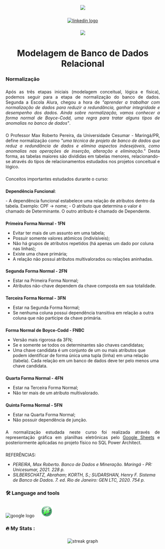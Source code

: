 <div align="center">
  <img height="150" src="https://camo.githubusercontent.com/62da68eb62b1e5f175f7d1f0191dd89a653d7908feb22d37d4a0ab07365d6791/68747470733a2f2f6d656469612e67697068792e636f6d2f6d656469612f4d3967624264396e6244724f5475314d71782f67697068792e676966"  />
</div>

###

<div align="center">
  <a href="https://www.linkedin.com/in/carlos-campanari/" target="_blank">
    <img src="https://img.shields.io/static/v1?message=LinkedIn&logo=linkedin&label=&color=0077B5&logoColor=white&labelColor=&style=for-the-badge" height="25" alt="linkedin logo"  />
  </a>
</div>

###

<div align="center">
  <img src="https://visitor-badge.laobi.icu/badge?page_id=ccampa896.ccampa896&"  />
</div>

###

<h1 align="center">Modelagem de Banco de Dados Relacional</h1>

###

<h3 align="left">Normalização</h3>

###

<p align="justify">Após as três etapas iniciais (modelagem conceitual, lógica e física), podemos seguir para a etapa de normalização do banco de dados. Segunda a Escola Alura, chegou a hora de <i>"aprender a trabalhar com normalização de dados para reduzir a redundância, ganhar integridade e desempenho dos dados. Ainda sobre normalização, vamos conhecer a forma normal de Boyce-Codd, uma regra para tratar alguns tipos de anomalias no banco de dados"</i>.</p>

###

<p align="justify">O Professor Max Roberto Pereira, da Universidade Cesumar - Maringá/PR, define normalização como <i>"uma técnica de projeto de banco de dados que reduz a redundância de dados e elimina aspectos indesejáveis, como anomalias nas operações de inserção, alteração e eliminação."</i> Desta forma, as tabelas maiores são divididas em tabelas menores, relacionando-se através do tipos de relacionamentos estudados nos projetos conceitual e lógico.</p>

###

<p align="left">Conceitos importantes estudados durante o curso:</p>

###

<p align="left"><strong>Dependência Funcional</strong>:</p>
- A dependência funcional estabelece uma relação de atributos dentro da tabela. Exemplo: CPF -> nome;
- O atributo que determina o valor é chamado de Determinante. O outro atributo é chamado de Dependente.

###

<p align="left"><strong>Primeira Forma Normal - 1FN</strong></p>
<ul>
  <li>Evitar ter mais de um assunto em uma tabela;</li>
  <li>Possuir somente valores atômicos (indivisíveis);</li>
  <li>Não há grupos de atributos repetidos (há apenas um dado por coluna nas linhas);</li>
  <li>Existe uma chave primária;</li>
  <li>A relação não possui atributos multivalorados ou relações aninhadas.</li>
</ul>

###

<p align="left"><strong>Segunda Forma Normal - 2FN</strong></p>
<ul>
  <li>Estar na Primeira Forma Normal;</li>
  <li>Atributos não-chave dependem da chave composta em sua totalidade.</li>
</ul>

###

<p align="left"><strong>Terceira Forma Normal - 3FN</strong></p>
<ul>
  <li>Estar na Segunda Forma Normal;</li>
  <li>Se nenhuma coluna possui dependência transitiva em relação a outra coluna que não participe da chave primária.</li>
</ul>

###

<p align="left"><strong>Forma Normal de Boyce-Codd - FNBC</strong></p>
<ul>
  <li>Versão mais rigorosa da 3FN;</li>
  <li>Se e somente se todos os determinantes são chaves candidatas;</li>
  <li>Uma chave candidata é um conjunto de um ou mais atributos que podem identificar de forma única uma tupla (linha) em uma relação (tabela). Cada relação em um banco de dados deve ter pelo menos uma chave candidata.</li>
</ul>

###

<p align="left"><strong>Quarta Forma Normal - 4FN</strong></p>
<ul>
  <li>Estar na Terceira Forma Normal;</li>
  <li>Não ter mais de um atributo multivalorado.</li>
</ul>

###

<p align="left"><strong>Quinta Forma Normal - 5FN</strong></p>
<ul>
  <li>Estar na Quarta Forma Normal;</li>
  <li>Não possuir dependência de junção.</li>
</ul>

###

<p align="justify">A normalização estudada neste curso foi realizada através de representação gráfica em planilhas eletrônicas pelo <a href="https://docs.google.com/spreadsheets/u/0/" target="_blank">Google Sheets</a> e posteriormente aplicadas no projeto físico no SQL Power Architect.</p>

###

<p align="left">REFERÊNCIAS:</p>
<ul>
<li><i>PEREIRA, Max Roberto. Banco de Dados e Mineração. Maringá - PR: Unicesumar, 2021. 228 p.</i></li>
<li><i>SILBERSCHATZ, Abraham; KORTH, S.; SUDARSHAN, Henry F. Sistema de Banco de Dados. 7. ed. Rio de Janeiro: GEN LTC, 2020. 754 p.</i></li>
</ul>

###

<h3 align="left">🛠 Language and tools</h3>

###

<div align="left">
  <img src="https://cdn.jsdelivr.net/gh/devicons/devicon/icons/google/google-original.svg" height="40" alt="google logo"  />
  <img width="12" />
  <img src="./power.jpeg" height="40" alt="linux logo"  />
</div>

###

<h3 align="left">🔥   My Stats :</h3>

###

<div align="center">
  <img src="https://streak-stats.demolab.com?user=ccampa896&locale=en&mode=daily&theme=dark&hide_border=false&border_radius=5&order=3" height="220" alt="streak graph"  />
</div>

###
